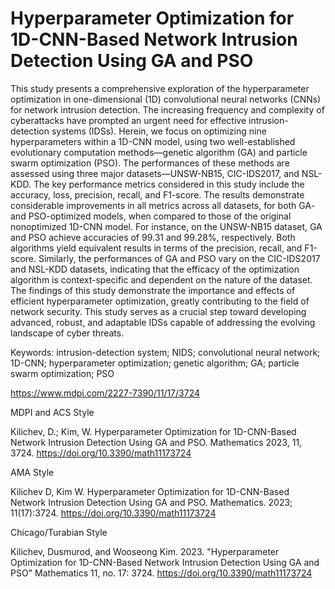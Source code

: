 # Hyperparameter Optimization for 1D-CNN-Based Network Intrusion Detection Using GA and PSO
This study presents a comprehensive exploration of the hyperparameter optimization in one-dimensional (1D) convolutional neural networks (CNNs) for network intrusion detection. The increasing frequency and complexity of cyberattacks have prompted an urgent need for effective intrusion-detection systems (IDSs). Herein, we focus on optimizing nine hyperparameters within a 1D-CNN model, using two well-established evolutionary computation methods—genetic algorithm (GA) and particle swarm optimization (PSO). The performances of these methods are assessed using three major datasets—UNSW-NB15, CIC-IDS2017, and NSL-KDD. The key performance metrics considered in this study include the accuracy, loss, precision, recall, and F1-score. The results demonstrate considerable improvements in all metrics across all datasets, for both GA- and PSO-optimized models, when compared to those of the original nonoptimized 1D-CNN model. For instance, on the UNSW-NB15 dataset, GA and PSO achieve accuracies of 99.31 and 99.28%, respectively. Both algorithms yield equivalent results in terms of the precision, recall, and F1-score. Similarly, the performances of GA and PSO vary on the CIC-IDS2017 and NSL-KDD datasets, indicating that the efficacy of the optimization algorithm is context-specific and dependent on the nature of the dataset. The findings of this study demonstrate the importance and effects of efficient hyperparameter optimization, greatly contributing to the field of network security. This study serves as a crucial step toward developing advanced, robust, and adaptable IDSs capable of addressing the evolving landscape of cyber threats.

Keywords: intrusion-detection system; NIDS; convolutional neural network; 1D-CNN; hyperparameter optimization; genetic algorithm; GA; particle swarm optimization; PSO

https://www.mdpi.com/2227-7390/11/17/3724

MDPI and ACS Style

Kilichev, D.; Kim, W. Hyperparameter Optimization for 1D-CNN-Based Network Intrusion Detection Using GA and PSO. Mathematics 2023, 11, 3724. https://doi.org/10.3390/math11173724

AMA Style

Kilichev D, Kim W. Hyperparameter Optimization for 1D-CNN-Based Network Intrusion Detection Using GA and PSO. Mathematics. 2023; 11(17):3724. https://doi.org/10.3390/math11173724

Chicago/Turabian Style

Kilichev, Dusmurod, and Wooseong Kim. 2023. "Hyperparameter Optimization for 1D-CNN-Based Network Intrusion Detection Using GA and PSO" Mathematics 11, no. 17: 3724. https://doi.org/10.3390/math11173724
